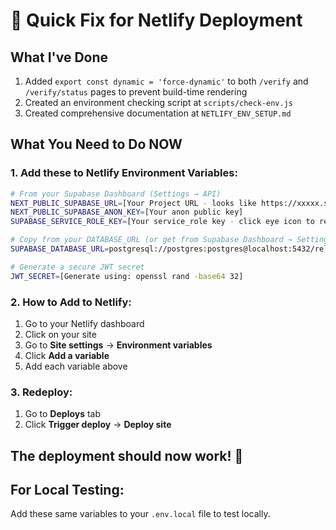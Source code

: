 # 🚨 Quick Fix for Netlify Deployment

## What I've Done
1. Added `export const dynamic = 'force-dynamic'` to both `/verify` and `/verify/status` pages to prevent build-time rendering
2. Created an environment checking script at `scripts/check-env.js`
3. Created comprehensive documentation at `NETLIFY_ENV_SETUP.md`

## What You Need to Do NOW

### 1. Add these to Netlify Environment Variables:

```bash
# From your Supabase Dashboard (Settings → API)
NEXT_PUBLIC_SUPABASE_URL=[Your Project URL - looks like https://xxxxx.supabase.co]
NEXT_PUBLIC_SUPABASE_ANON_KEY=[Your anon public key]
SUPABASE_SERVICE_ROLE_KEY=[Your service_role key - click eye icon to reveal]

# Copy from your DATABASE_URL (or get from Supabase Dashboard → Settings → Database)
SUPABASE_DATABASE_URL=postgresql://postgres:postgres@localhost:5432/reloop_dev

# Generate a secure JWT secret
JWT_SECRET=[Generate using: openssl rand -base64 32]
```

### 2. How to Add to Netlify:
1. Go to your Netlify dashboard
2. Click on your site
3. Go to **Site settings** → **Environment variables**
4. Click **Add a variable**
5. Add each variable above

### 3. Redeploy:
1. Go to **Deploys** tab
2. Click **Trigger deploy** → **Deploy site**

## The deployment should now work! 🎉

## For Local Testing:
Add these same variables to your `.env.local` file to test locally.
